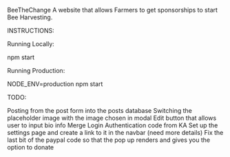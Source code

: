 BeeTheChange
A website that allows Farmers to get sponsorships to start Bee Harvesting.

INSTRUCTIONS:

Running Locally:

npm start

Running Production:

NODE_ENV=production npm start

TODO:

Posting from the post form into the posts database
Switching the placeholder image with the image chosen in modal
Edit button that allows user to input bio info
Merge Login Authentication code from KA
Set up the settings page and create a link to it in the navbar (need more details)
Fix the last bit of the paypal code so that the pop up renders and gives you the option to donate
